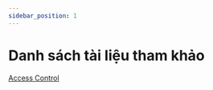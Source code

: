 ```yaml
---
sidebar_position: 1
---
```


# Danh sách tài liệu tham khảo

[Access Control](/docs/Access-control/Access-control)


